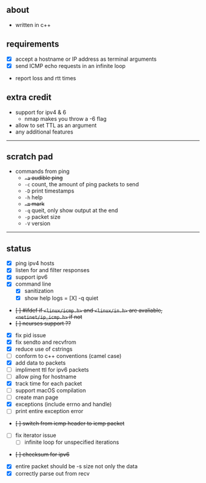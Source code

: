 ## about
- written in c++
## requirements
- [X] accept a hostname or IP address as terminal arguments
- [X] send ICMP echo requests in an infinite loop
- report loss and rtt times
## extra credit
- support for ipv4 & 6
    - nmap makes you throw a -6 flag
- allow to set TTL as an argument
- any additional features
---
## scratch pad
- commands from ping
    - ~~`-a` audible ping~~
    - `-c` count, the amount of ping packets to send
    - `-D` print timestamps
    - `-h` help
    - ~~`-m` mark~~
    - `-q` queit, only show output at the end
    - `-p` packet size
    - `-V` version
---
## status
- [X] ping ipv4 hosts
- [X] listen for and filter responses
- [X] support ipv6
- [X] command line
    - [X] sanitization
    - [X] show help logs
    = [X] -q quiet
- ~~[ ] #ifdef if `<linux/icmp.h>` and `<linux/in.h>` are avaliable, `<netinet/ip_icmp.h>` if not~~
- ~~[ ] ncurses support ??~~
- [X] fix pid issue
- [X] fix sendto and recvfrom
- [X] reduce use of cstrings
- [ ] conform to c++ conventions (camel case)
- [X] add data to packets
- [ ] impliment ttl for ipv6 packets
- [ ] allow ping for hostname
- [X] track time for each packet
- [ ] support macOS compilation
- [ ] create man page
- [X] exceptions (include errno and handle)
- [ ] print entire exception error
- ~~[ ] switch from icmp header to icmp packet~~
- [ ] fix iterator issue
    - [ ] infinite loop for unspecified iterations
- ~~[ ] checksum for ipv6~~
- [X] entire packet should be -s size not only the data
- [X] correctly parse out from recv
